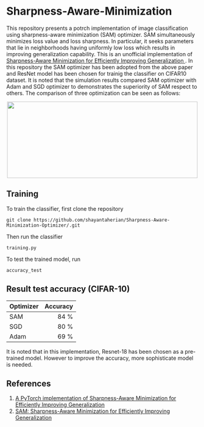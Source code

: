 # Sharpness-Aware-Minimization

This repository presents a potrch implementation of image classification using sharpness-aware minimization (SAM) optimizer. SAM simultaneously minimizes loss value and loss sharpness. In particular, it seeks parameters that lie in neighborhoods having uniformly low loss which results in improving generalization capability. This is an unofficial implementation of [Sharpness-Aware Minimization for Efficiently Improving
Generalization
](https://arxiv.org/pdf/2010.01412.pdf). In this repository the SAM optimizer has been adopted from the above paper and ResNet model has been chosen for trainig the classifier on CIFAR10 dataset. It is noted that the simulation results compared SAM optimizer with Adam and SGD optimizer to demonstrates the superiority of SAM respect to others. The comparison of three optimization can be seen as follows:

<p align="center">
<img src="https://user-images.githubusercontent.com/51369142/116109471-b79c6d80-a6ac-11eb-899d-c98169f5ab49.PNG" width="500" height="200">
 </p>
 
 ## Training
 To train the classifier, first clone the repository 
 
 `
git clone https://github.com/shayantaherian/Sharpness-Aware-Minimization-Optimizer/.git
`
 
 Then run the classifier 
 
 `training.py ` 
 
To test the trained model, run

`accuracy_test`

## Result test accuracy (CIFAR-10)

| Optimizer | Accuracy 
| :---         |     ---:      | 
| SAM   | 84 %     | 
| SGD     | 80 %       | 
| Adam   |      69 %  |

It is noted that in this implementation, Resnet-18 has been chosen as a pre-trained model. However to improve the accuracy, more sophisticate model is needed.

## References
1. [A PyTorch implementation of Sharpness-Aware Minimization for Efficiently Improving Generalization](https://github.com/moskomule/sam.pytorch)
2. [SAM: Sharpness-Aware Minimization for Efficiently Improving Generalization](https://github.com/google-research/sam)
